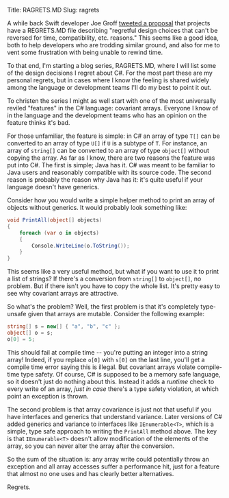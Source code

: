 Title: RAGRETS.MD
Slug: ragrets

A while back Swift developer Joe Groff [tweeted a
proposal](https://twitter.com/jckarter/status/1084993677561196545) that projects have a
REGRETS.MD file describing "regretful design choices that can't be reversed for time,
compatibility, etc. reasons." This seems like a good idea, both to help developers who are
trodding similar ground, and also for me to vent some frustration with being unable to rewind
time.

To that end, I'm starting a blog series, RAGRETS.MD, where I will list some of the design
decisions I regret about C#. For the most part these are my personal regrets, but in cases where
I know the feeling is shared widely among the language or development teams I'll do my best to
point it out.

To christen the series I might as well start with one of the most universally reviled "features"
in the C# language: covariant arrays. Everyone I know of in the language and the development
teams who has an opinion on the feature thinks it's bad.

For those unfamiliar, the feature is simple: in C# an array of type `T[]` can be converted to an
array of type `U[]` if `U` is a subtype of `T`. For instance, an array of `string[]` can be
converted to an array of type `object[]` without copying the array. As far as I know, there are
two reasons the feature was put into C#. The first is simple; Java has it. C# was meant to be
familiar to Java users and reasonably compatible with its source code. The second reason is
probably the reason why Java has it: it's quite useful if your language doesn't have generics.

Consider how you would write a simple helper method to print an array of objects without
generics. It would probably look something like:

```C#
void PrintAll(object[] objects)
{
    foreach (var o in objects)
    {
        Console.WriteLine(o.ToString());
    }
}
```

This seems like a very useful method, but what if you want to use it to print a list of strings? If
there's a conversion from `string[]` to `object[]`, no problem. But if there isn't you have to copy
the whole list. It's pretty easy to see why covariant arrays are attractive.

So what's the problem? Well, the first problem is that it's completely type-unsafe given that arrays
are mutable. Consider the following example:

```C#
string[] s = new[] { "a", "b", "c" };
object[] o = s;
o[0] = 5;
```

This should fail at compile time -- you're putting an integer into a string array! Indeed, if you
replace `o[0]` with `s[0]` on the last line, you'll get a compile time error saying this is
illegal. But covariant arrays violate compile-time type safety. Of course, C# is supposed to be a
memory safe language, so it doesn't just do nothing about this. Instead it adds a *runtime* check
to every write of an array, *just in case* there's a type safety violation, at which point an
exception is thrown.

The second problem is that array covariance is just not that useful if you have interfaces and
generics that understand variance. Later versions of C# added generics and variance to interfaces
like `IEnumerable<T>`, which is a simple, type safe approach to writing the `PrintAll` method
above. The key is that `IEnumerable<T>` doesn't allow modification of the elements of the array,
so you can never alter the array after the conversion.

So the sum of the situation is: any array write could potentially throw an exception and all
array accesses suffer a performance hit, just for a feature that almost no one uses and has
clearly better alternatives.

Regrets.
